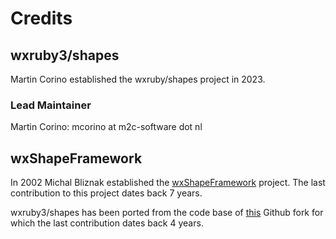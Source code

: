 
# Credits

## wxruby3/shapes

Martin Corino established the wxruby/shapes project in 2023.

### Lead Maintainer

Martin Corino: mcorino at m2c-software dot nl

## wxShapeFramework

In 2002 Michal Bliznak established the [wxShapeFramework](https://sourceforge.net/projects/wxsf/) project. The last
contribution to this project dates back 7 years.

wxruby3/shapes has been ported from the code base of [this](https://github.com/danselmi/wxShapeFramework) Github fork
for which the last contribution dates back 4 years. 
